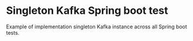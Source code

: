 # Singleton Kafka Spring boot test

Example of implementation singleton Kafka instance across all Spring boot tests.

